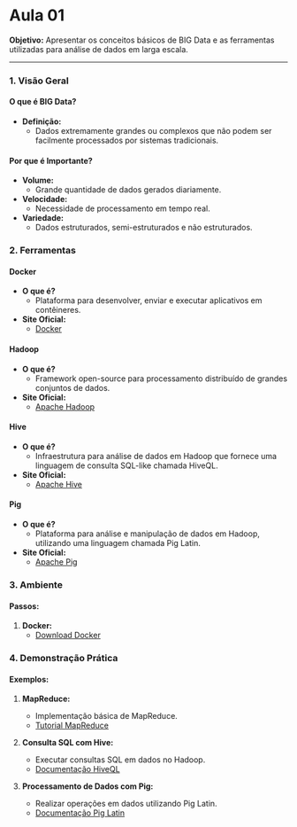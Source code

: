 # Aula 01

**Objetivo:**
Apresentar os conceitos básicos de BIG Data e as ferramentas utilizadas para análise de dados em larga escala.

---

### 1. Visão Geral

#### O que é BIG Data?

- **Definição:**
  - Dados extremamente grandes ou complexos que não podem ser facilmente processados por sistemas tradicionais.

#### Por que é Importante?

- **Volume:**
  - Grande quantidade de dados gerados diariamente.
- **Velocidade:**
  - Necessidade de processamento em tempo real.
- **Variedade:**
  - Dados estruturados, semi-estruturados e não estruturados.
  

### 2. Ferramentas

#### Docker

- **O que é?**
  - Plataforma para desenvolver, enviar e executar aplicativos em contêineres.
- **Site Oficial:**
  - [Docker](https://www.docker.com/)

#### Hadoop

- **O que é?**
  - Framework open-source para processamento distribuído de grandes conjuntos de dados.
- **Site Oficial:**
  - [Apache Hadoop](https://hadoop.apache.org/)

#### Hive

- **O que é?**
  - Infraestrutura para análise de dados em Hadoop que fornece uma linguagem de consulta SQL-like chamada HiveQL.
- **Site Oficial:**
  - [Apache Hive](https://hive.apache.org/)

#### Pig

- **O que é?**
  - Plataforma para análise e manipulação de dados em Hadoop, utilizando uma linguagem chamada Pig Latin.
- **Site Oficial:**
  - [Apache Pig](https://pig.apache.org/)

### 3. Ambiente

#### Passos:

1. **Docker:**
   - [Download Docker](https://www.docker.com/products/docker-desktop)

### 4. Demonstração Prática

#### Exemplos:

1. **MapReduce:**

   - Implementação básica de MapReduce.
   - [Tutorial MapReduce](https://hadoop.apache.org/docs/current/hadoop-mapreduce-client/hadoop-mapreduce-client-core/MapReduceTutorial.html)

2. **Consulta SQL com Hive:**
   - Executar consultas SQL em dados no Hadoop.
   - [Documentação HiveQL](https://cwiki.apache.org/confluence/display/Hive/LanguageManual)
3. **Processamento de Dados com Pig:**
   - Realizar operações em dados utilizando Pig Latin.
   - [Documentação Pig Latin](https://pig.apache.org/docs/latest/basic.html)
